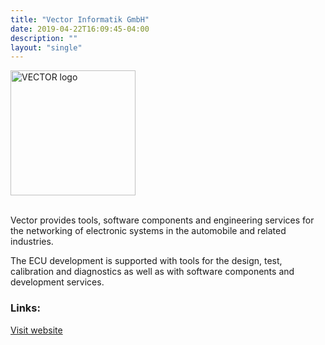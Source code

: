 ```yaml
---
title: "Vector Informatik GmbH"
date: 2019-04-22T16:09:45-04:00
description: ""
layout: "single"
---
```


<img src="http://openmobility.eclipse.org/images/members/vector-logo.svg" width="200px" alt="VECTOR logo" style="pointer-events:none;"><br><br>
<!--more-->

Vector provides tools, software components and engineering services for the networking of electronic systems in the automobile and related industries.

The ECU development is supported with tools for the design, test, calibration and diagnostics as well as with software components and development services.

### Links:

<a href="https://www.vector.com/">Visit website</a>